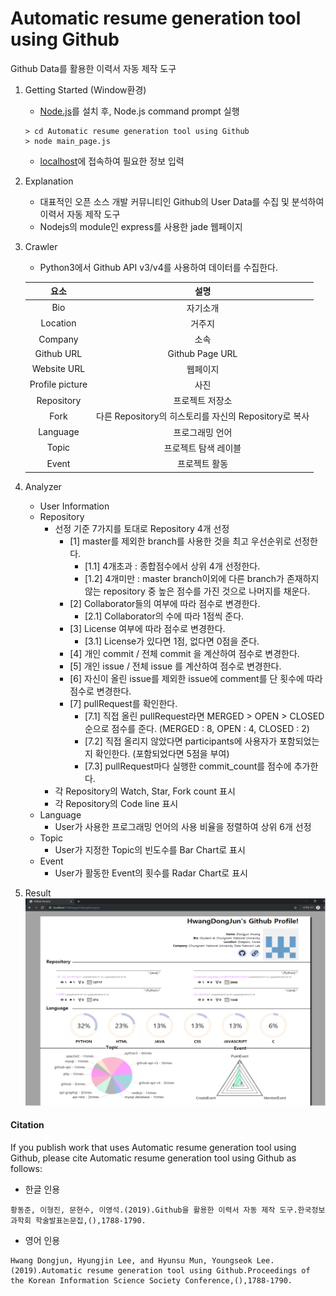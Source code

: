 # Automatic resume generation tool using Github
Github Data를 활용한 이력서 자동 제작 도구

1. Getting Started (Window환경)
	- [Node.js](https://nodejs.org/ko/)를 설치 후, Node.js command prompt 실행
	```
	> cd Automatic resume generation tool using Github
	> node main_page.js
	```
	- [localhost](localhost:3306/page/main_page)에 접속하여 필요한 정보 입력

2. Explanation
	- 대표적인 오픈 소스 개발 커뮤니티인 Github의 User Data를 수집 및 분석하여 이력서 자동 제작 도구
	- Nodejs의 module인 express를 사용한 jade 웹페이지

3. Crawler
	- Python3에서 Github API v3/v4를 사용하여 데이터를 수집한다. <br>
	
	|<center>요소</center>|<center>설명</center>|
	|:-----:|:-----:|
	|<center>Bio</center>|<center>자기소개</center>|
	|<center>Location</center>|<center>거주지</center>|
	|<center>Company</center>|<center>소속</center>|
	|<center>Github URL</center>|<center>Github Page URL</center>|
	|<center>Website URL</center>|<center>웹페이지</center>|
	|<center>Profile picture</center>|<center>사진</center>|
	|<center>Repository</center>|<center>프로젝트 저장소</center>|
	|<center>Fork</center>|<center>다른 Repository의 히스토리를 자신의 Repository로 복사</center>|
	|<center>Language</center>|<center>프로그래밍 언어</center>|
	|<center>Topic</center>|<center>프로젝트 탐색 레이블</center>|
	|<center>Event</center>|<center>프로젝트 활동</center>|

4. Analyzer
	- User Information
	- Repository
		- 선정 기준 7가지를 토대로 Repository 4개 선정
			- [1] master를 제외한 branch를 사용한 것을 최고 우선순위로 선정한다.
				- [1.1] 4개초과 : 종합점수에서 상위 4개 선정한다.
				- [1.2] 4개미만 : master branch이외에 다른 branch가 존재하지 않는 repository 중 높은 점수를 가진 것으로 나머지를 채운다.
			- [2] Collaborator들의 여부에 따라 점수로 변경한다.
				- [2.1] Collaborator의 수에 따라 1점씩 준다.
			- [3] License 여부에 따라 점수로 변경한다.
				- [3.1] License가 있다면 1점, 없다면 0점을 준다.
			- [4] 개인 commit / 전체 commit 을 계산하여 점수로 변경한다.
			- [5] 개인 issue / 전체 issue 를 계산하여 점수로 변경한다.
			- [6] 자신이 올린 issue를 제외한 issue에 comment를 단 횟수에 따라 점수로 변경한다.
			- [7] pullRequest를 확인한다.
				- [7.1] 직접 올린 pullRequest라면 MERGED > OPEN > CLOSED 순으로 점수를 준다. (MERGED : 8, OPEN : 4, CLOSED : 2)
				- [7.2] 직접 올리지 않았다면 participants에 사용자가 포함되었는지 확인한다. (포함되었다면 5점을 부여)
				- [7.3] pullRequest마다 실행한 commit_count를 점수에 추가한다.
		- 각 Repository의 Watch, Star, Fork count 표시
		- 각 Repository의 Code line 표시
	- Language
		- User가 사용한 프로그래밍 언어의 사용 비율을 정렬하여 상위 6개 선정
	- Topic
		- User가 지정한 Topic의 빈도수를 Bar Chart로 표시
	- Event
		- User가 활동한 Event의 횟수를 Radar Chart로 표시

5. Result
	![User_Resume1](./img/user_resume.PNG)

#### Citation
If you publish work that uses Automatic resume generation tool using Github, please cite Automatic resume generation tool using Github as follows:
- 한글 인용
```
황동준, 이형진, 문현수, 이영석.(2019).Github을 활용한 이력서 자동 제작 도구.한국정보과학회 학술발표논문집,(),1788-1790.
```
- 영어 인용
```
Hwang Dongjun, Hyungjin Lee, and Hyunsu Mun, Youngseok Lee.(2019).Automatic resume generation tool using Github.Proceedings of the Korean Information Science Society Conference,(),1788-1790.
```
